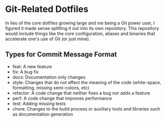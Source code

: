 # Git-Related Dotfiles

In lieu of the core dotfiles growing large and me being a Git power user, I
figured it made sense splitting it out into its own repository. This repository
would include things like the core configuration, aliases and binaries that
accelerate one's use of Git (or just mine).

## Types for Commit Message Format
  * feat: A new feature
  * fix: A bug fix
  * docs: Documentation only changes
  * style: Changes that do not affect the meaning of the code (white-space, formatting, missing semi-colons, etc)
  * refactor: A code change that neither fixes a bug nor adds a feature
  * perf: A code change that improves performance
  * test: Adding missing tests
  * chore: Changes to the build process or auxiliary tools and libraries such as documentation generation
